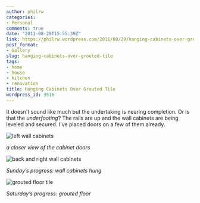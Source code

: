 ```yaml
---
author: philrw
categories:
- Personal
comments: true
date: "2011-08-29T15:55:39Z"
link: https://philrw.wordpress.com/2011/08/29/hanging-cabinets-over-grouted-tile/
post_format:
- Gallery
slug: hanging-cabinets-over-grouted-tile
tags:
- home
- house
- kitchen
- renovation
title: Hanging Cabinets Over Grouted Tile
wordpress_id: 3516
---
```


It doesn't sound like much but the undertaking is nearing completion. Or is that the _underfooting_? The rails are up and the wall cabinets are being leveled and secured. I've placed doors on a few of them already.

![left wall cabinets](/images/2011-08-28-kitchen-A.jpg)

*a closer view of the cabinet doors*

![back and right wall cabinets](/images/2011-08-28-kitchen.jpg)

*Sunday’s progress: wall cabinets hung*

![grouted floor tile](/images/2011-08-27-kitchen.jpg)

*Saturday’s progress: grouted floor*